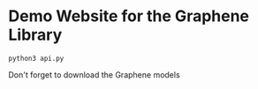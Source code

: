 # Demo Website for the Graphene Library

`python3 api.py`

Don't forget to download the Graphene models